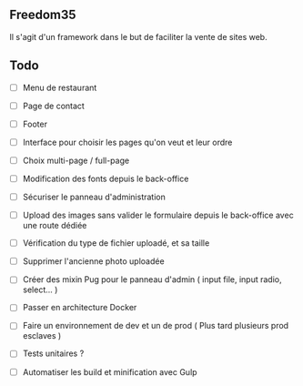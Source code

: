 ## Freedom35

Il s'agit d'un framework dans le but de faciliter la vente de sites web.

## Todo

- [ ] Menu de restaurant
- [ ] Page de contact
- [ ] Footer

- [ ] Interface pour choisir les pages qu'on veut et leur ordre
- [ ] Choix multi-page / full-page
- [ ] Modification des fonts depuis le back-office
- [ ] Sécuriser le panneau d'administration
- [ ] Upload des images sans valider le formulaire depuis le back-office avec une route dédiée
- [ ] Vérification du type de fichier uploadé, et sa taille
- [ ] Supprimer l'ancienne photo uploadée
- [ ] Créer des mixin Pug pour le panneau d'admin ( input file, input radio, select... )

- [ ] Passer en architecture Docker
- [ ] Faire un environnement de dev et un de prod ( Plus tard plusieurs prod esclaves )
- [ ] Tests unitaires ?
- [ ] Automatiser les build et minification avec Gulp
